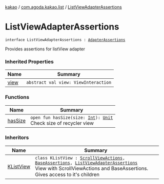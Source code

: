 [kakao](../../index.md) / [com.agoda.kakao.list](../index.md) / [ListViewAdapterAssertions](./index.md)

# ListViewAdapterAssertions

`interface ListViewAdapterAssertions : `[`AdapterAssertions`](../../com.agoda.kakao.common.assertions/-adapter-assertions/index.md)

Provides assertions for listView adapter

### Inherited Properties

| Name | Summary |
|---|---|
| [view](../../com.agoda.kakao.common.assertions/-adapter-assertions/view.md) | `abstract val view: ViewInteraction` |

### Functions

| Name | Summary |
|---|---|
| [hasSize](has-size.md) | `open fun hasSize(size: `[`Int`](https://kotlinlang.org/api/latest/jvm/stdlib/kotlin/-int/index.html)`): `[`Unit`](https://kotlinlang.org/api/latest/jvm/stdlib/kotlin/-unit/index.html)<br>Check size of recycler view |

### Inheritors

| Name | Summary |
|---|---|
| [KListView](../-k-list-view/index.md) | `class KListView : `[`ScrollViewActions`](../-scroll-view-actions/index.md)`, `[`BaseAssertions`](../../com.agoda.kakao.common.assertions/-base-assertions/index.md)`, `[`ListViewAdapterAssertions`](./index.md)<br>View with ScrollViewActions and BaseAssertions. Gives access to it's children |
